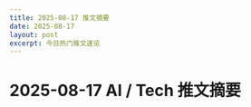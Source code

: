 ```yaml
---
title: 2025-08-17 推文摘要
date: 2025-08-17
layout: post
excerpt: 今日热门推文速览
---
```


# 2025-08-17 AI / Tech 推文摘要

